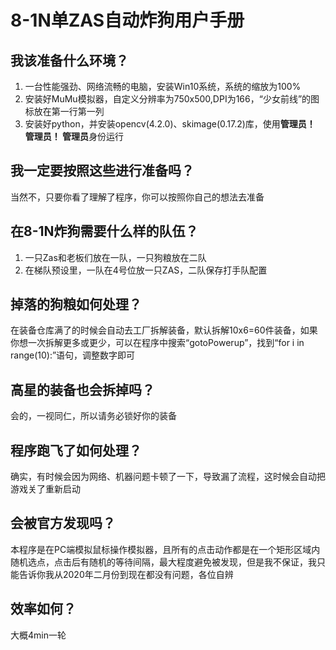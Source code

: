 # 8-1N单ZAS自动炸狗用户手册

## 我该准备什么环境？
1. 一台性能强劲、网络流畅的电脑，安装Win10系统，系统的缩放为100%
2. 安装好MuMu模拟器，自定义分辨率为750x500,DPI为166，“少女前线”的图标放在第一行第一列
3. 安装好python，并安装opencv(4.2.0)、skimage(0.17.2)库，使用**管理员！ 管理员！ 管理员**身份运行

## 我一定要按照这些进行准备吗？
当然不，只要你看了理解了程序，你可以按照你自己的想法去准备

## 在8-1N炸狗需要什么样的队伍？
1. 一只Zas和老板们放在一队，一只狗粮放在二队
2. 在梯队预设里，一队在4号位放一只ZAS，二队保存打手队配置

## 掉落的狗粮如何处理？
在装备仓库满了的时候会自动去工厂拆解装备，默认拆解10x6=60件装备，如果你想一次拆解更多或更少，可以在程序中搜索“gotoPowerup”，找到“for i in range(10):”语句，调整数字即可

## 高星的装备也会拆掉吗？
会的，一视同仁，所以请务必锁好你的装备

## 程序跑飞了如何处理？
确实，有时候会因为网络、机器问题卡顿了一下，导致漏了流程，这时候会自动把游戏关了重新启动

## 会被官方发现吗？
本程序是在PC端模拟鼠标操作模拟器，且所有的点击动作都是在一个矩形区域内随机选点，点击后有随机的等待间隔，最大程度避免被发现，但是我不保证，我只能告诉你我从2020年二月份到现在都没有问题，各位自辨

## 效率如何？
大概4min一轮
